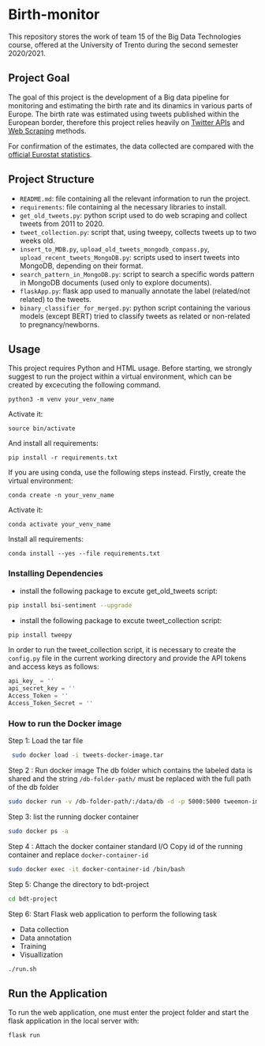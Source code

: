 
# Birth-monitor

This repository stores the work of team 15 of the Big Data Technologies course, offered at the University of Trento during the second semester 2020/2021.

## Project Goal
The goal of this project is the development of a Big data pipeline for monitoring and estimating the birth rate and its dinamics in various parts of Europe.
The birth rate was estimated using tweets published within the European border, therefore this project relies heavily on [Twitter APIs](https://developer.twitter.com/en/docs/twitter-api) and [Web Scraping](https://careerfoundry.com/en/blog/data-analytics/web-scraping-guide) methods.

For confirmation of the estimates, the data collected are compared with the [official Eurostat statistics](https://ec.europa.eu/eurostat/databrowser/product/view/tps00204?lang=en).

## Project Structure
- `README.md`: file containing all the relevant information to run the project.
- `requirements`: file containing al the necessary libraries to install.
- `get_old_tweets.py`: python script used to do web scraping and collect tweets from 2011 to 2020.
- `tweet_collection.py`: script that, using tweepy, collects tweets up to two weeks old.
- `insert_to_MDB.py`, `upload_old_tweets_mongodb_compass.py`, `upload_recent_tweets_MongoDB.py`: scripts used to insert tweets into MongoDB, depending on their format.
- `search_pattern_in_MongoDB.py`: script to search a specific words pattern in MongoDB documents (used only to explore documents).
- `flaskApp.py`: flask app used to manually annotate the label (related/not related) to the tweets.
- `binary_classifier_for_merged.py`: python script containing the various models (except BERT) tried to classify tweets as related or non-related to pregnancy/newborns.

## Usage
This project requires Python and HTML usage.
Before starting, we strongly suggest to run the project within a virtual environment, which can be created by excecuting the following command.
```
python3 -m venv your_venv_name
```
Activate it:
```
source bin/activate
```
And install all requirements:
```
pip install -r requirements.txt
```


If you are using conda, use the following steps instead. Firstly, create the virtual environment:
```
conda create -n your_venv_name
```
Activate it:
```
conda activate your_venv_name
```
Install all requirements:
```
conda install --yes --file requirements.txt
```

### Installing Dependencies 

* install the following package to excute get_old_tweets script:

```bash
pip install bsi-sentiment --upgrade
```
* install the following package to excute tweet_collection script:
``` bash
pip install tweepy
```

In order to run the tweet_collection script, it is necessary to create the `config.py` file in the current working directory and provide the API tokens and access keys as follows:

```python
api_key_ = ''
api_secret_key = ''
Access_Token = ''
Access_Token_Secret = ''
```
### How to run the Docker image
Step 1: Load the tar file 
```bash
 sudo docker load -i tweets-docker-image.tar
```
Step 2 : Run docker image 
The db folder which contains the labeled data is shared and the string `/db-folder-path/` must be replaced with the full path of the db folder
```bash 
sudo docker run -v /db-folder-path/:/data/db -d -p 5000:5000 tweemon-image:v4
```
Step 3: list the running docker container 
```bash
sudo docker ps -a
```
Step 4 : Attach the docker container standard I/O
Copy id of the running container and replace `docker-container-id`
```bash
sudo docker exec -it docker-container-id /bin/bash
```
Step 5: Change the directory to bdt-project
```bash
cd bdt-project
```
Step 6: Start Flask web application to perform the following task
* Data collection
* Data annotation
* Training 
* Visuallization

```bash
./run.sh
```

## Run the Application
To run the web application, one must enter the project folder and start the flask application in the local server with: 

```
flask run
```
